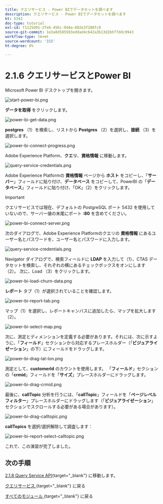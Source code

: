 ```yaml
---
title: クエリサービス - Power BIでデータセットを調べます
description: クエリサービス - Power BIでデータセットを調べます
kt: 5342
doc-type: tutorial
exl-id: f1125d91-2fe6-456c-9d4a-802e3f288fc0
source-git-commit: 1e3a8d585503eddad4c642a3b13d2b5f7ddc9943
workflow-type: tm+mt
source-wordcount: '315'
ht-degree: 0%

---
```


# 2.1.6 クエリサービスとPower BI

Microsoft Power BI デスクトップを開きます。

![start-power-bi.png](./images/startpowerbi.png)

**データを取得** をクリックします。

![power-bi-get-data.png](./images/powerbigetdata.png)

**postgres** （1）を検索し、リストから **Postgres** （2）を選択し、**接続** （3）を選択します。

![power-bi-connect-progress.png](./images/powerbiconnectprogress.png)

Adobe Experience Platform、**クエリ**、**資格情報** に移動します。

![query-service-credentials.png](./images/queryservicecredentials.png)

Adobe Experience Platformの **資格情報** ページから **ホスト** をコピーし、「**サーバー**」フィールドに貼り付け、**データベース** をコピーして、PowerBI の「**データベース**」フィールドに貼り付け、「OK」（2）をクリックします。

>[!IMPORTANT]
>
>クエリサービスでは現在、デフォルトの PostgreSQL ポート 5432 を使用していないので、サーバー値の末尾にポート **:80** を含めてください。

![power-bi-connect-server.png](./images/powerbiconnectserver.png)

次のダイアログで、Adobe Experience Platformのクエリの **資格情報** にあるユーザー名とパスワードを、ユーザー名とパスワードに入力します。

![query-service-credentials.png](./images/queryservicecredentials.png)

Navigator ダイアログで、検索フィールドに **LDAP** を入力して（1）、CTAS データセットを検索し、それぞれの横にあるチェックボックスをオンにします（2）。 次に、Load （3）をクリックします。

![power-bi-load-churn-data.png](./images/powerbiloadchurndata.png)

**レポート** タブ（1）が選択されていることを確認します。

![power-bi-report-tab.png](./images/powerbireporttab.png)

マップ（1）を選択し、レポートキャンバスに追加したら、マップを拡大します（2）。

![power-bi-select-map.png](./images/powerbiselectmap.png)

次に、測定とディメンションを定義する必要があります。それには、次に示すように、「**フィールド**」セクションから対応するプレースホルダー（「**ビジュアライゼーション**」の下）にフィールドをドラッグします。

![power-bi-drag-lat-lon.png](./images/powerbidraglatlon.png)

測定として、**customerId** のカウントを使用します。 「**フィールド**」セクションの「**crmid**」フィールドを「**サイズ**」プレースホルダーにドラッグします。

![power-bi-drag-crmid.png](./images/powerbidragcrmid.png)

最後に、**callTopic** 分析を行うには、「**callTopic**」フィールドを「**ページレベルフィルター**」プレースホルダーにドラッグします（「**ビジュアライゼーション**」セクションでスクロールする必要がある場合があります）。

![power-bi-drag-calltopic.png](./images/powerbidragcalltopic.png)

**callTopics** を選択/選択解除して調査します：

![power-bi-report-select-calltopic.png](./images/powerbireportselectcalltopic.png)

これで、この演習が完了しました。

## 次の手順

[2.1.8 Query Service API](./ex8.md){target="_blank"} に移動します。

[ クエリサービス ](./query-service.md){target="_blank"} に戻る

[ すべてのモジュール ](./../../../../overview.md){target="_blank"} に戻る
